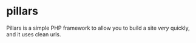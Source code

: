 pillars
=======

Pillars is a simple PHP framework to allow you to build a site *very* quickly, and it uses clean urls.
